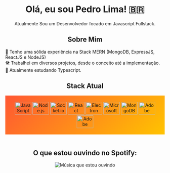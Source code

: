 <h1 align="center">Olá, eu sou Pedro Lima! 🇧🇷</h1>

<p align="center">
  Atualmente Sou um Desenvolvedor focado em Javascript Fullstack. 
</p>

<h2 align="center">Sobre Mim</h2>

<p>
  💼 Tenho uma sólida experiência na Stack MERN (MongoDB, ExpressJS, ReactJS e NodeJS)<br>
  🛠️ Trabalhei em diversos projetos, desde o conceito até a implementação.<br>
  🚀 Atualmente estudando Typescript.
</p>

<h2 align="center">Stack Atual</h2>

<div align="center" style="background: linear-gradient(135deg, #FF5733, #FFC300); padding: 20px;">
  <img src="https://cdn.jsdelivr.net/gh/devicons/devicon/icons/javascript/javascript-original.svg" height="40" width="52" alt="JavaScript" style="fill: #FF5733;">
  <img src="https://cdn.jsdelivr.net/gh/devicons/devicon/icons/nodejs/nodejs-original.svg" height="40" width="52" alt="Node.js" style="fill: #FF5733;">
  <img src="https://cdn.jsdelivr.net/gh/devicons/devicon/icons/socketio/socketio-original.svg" height="40" width="52" alt="Socket.io" style="fill: #FF5733;">
  <img src="https://cdn.jsdelivr.net/gh/devicons/devicon/icons/react/react-original.svg" height="40" width="52" alt="React" style="fill: #FF5733;">
  <img src="https://cdn.jsdelivr.net/gh/devicons/devicon/icons/electron/electron-original.svg" height="40" width="52" alt="Electron" style="fill: #FF5733;">
  <img src="https://cdn.jsdelivr.net/gh/devicons/devicon/icons/microsoftsqlserver/microsoftsqlserver-plain-wordmark.svg" height="40" width="52" alt="Microsoft SQL Server" style="fill: #FF5733;">
  <img src="https://cdn.jsdelivr.net/gh/devicons/devicon/icons/mongodb/mongodb-original.svg" height="40" width="52" alt="MongoDB" style="fill: #FF5733;">
  <img src="https://cdn.jsdelivr.net/gh/devicons/devicon/icons/aftereffects/aftereffects-original.svg" height="40" width="52" alt="Adobe After Effects" style="fill: #FF5733;">
  <img src="https://cdn.jsdelivr.net/gh/devicons/devicon/icons/photoshop/photoshop-plain.svg" height="40" width="52" alt="Adobe Photoshop" style="fill: #FF5733;">
</div>

<br>

<h2 align="center">O que estou ouvindo no Spotify:</h2>

<p align="center">
  <img src="https://spotify-recently-played-readme.vercel.app/api?user=22zyikjrk7mrwylu4ahoz2hwq&unique=true" alt="Música que estou ouvindo">
</p>
